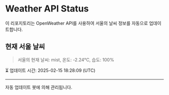 
# Weather API Status

이 리포지토리는 OpenWeather API를 사용하여 서울의 날씨 정보를 자동으로 업데이트합니다.

## 현재 서울 날씨
> 서울의 현재 날씨: mist, 온도: -2.24°C, 습도: 100%

⏳ 업데이트 시간: 2025-02-15 18:28:09 (UTC)

---
자동 업데이트 봇에 의해 관리됩니다.
